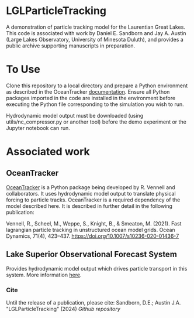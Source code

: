 # LGLParticleTracking
A demonstration of particle tracking model for the Laurentian Great Lakes. This code is associated with work by Daniel E. Sandborn and Jay A. Austin (Large Lakes Observatory, University of Minesota Duluth), and provides a public archive supporting manuscripts in preparation. 

# To Use

Clone this repository to a local directory and prepare a Python environment as described in the OceanTracker [documentation](https://oceantracker.github.io/oceantracker/_build/html/info/installing.html). Ensure all Python packages imported in the code are installed in the environment before executing the Python file corresponding to the simulation you wish to run. 

Hydrodynamic model output must be downloaded (using utils/nc_compressor.py or another tool) before the demo experiment or the Jupyter notebook can run. 

# Associated work

## OceanTracker

[OceanTracker](https://github.com/oceantracker/oceantracker) is a Python package being developed by R. Vennell and collaborators. It uses hydrodynamic model output to translate physical forcing to particle tracks. OceanTracker is a required dependency of the model described here. It is described in further detail in the following publication:

Vennell, R., Scheel, M., Weppe, S., Knight, B., & Smeaton, M. (2021). Fast lagrangian particle tracking in unstructured ocean model grids. Ocean Dynamics, 71(4), 423–437. https://doi.org/10.1007/s10236-020-01436-7

## Lake Superior Observational Forecast System

Provides hydrodynamic model output which drives particle transport in this system. More information [here](https://tidesandcurrents.noaa.gov/ofs/lsofs/lsofs.html).

### Cite

Until the release of a publication, please cite:
Sandborn, D.E.; Austin J.A. "LGLParticleTracking" (2024) *Github repository*
